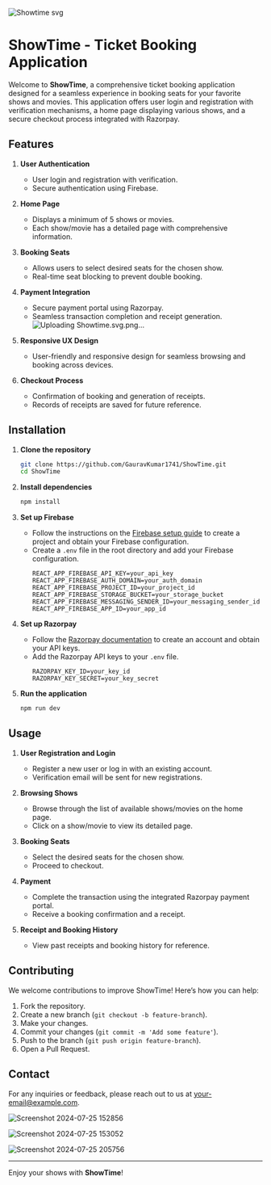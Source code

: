 
![Showtime svg](https://github.com/user-attachments/assets/f24327c6-a067-44ab-b29e-a779981ddded)

# ShowTime - Ticket Booking Application

Welcome to **ShowTime**, a comprehensive ticket booking application designed for a seamless experience in booking seats for your favorite shows and movies. This application offers user login and registration with verification mechanisms, a home page displaying various shows, and a secure checkout process integrated with Razorpay.

## Features

1. **User Authentication**
   - User login and registration with verification.
   - Secure authentication using Firebase.

2. **Home Page**
   - Displays a minimum of 5 shows or movies.
   - Each show/movie has a detailed page with comprehensive information.

3. **Booking Seats**
   - Allows users to select desired seats for the chosen show.
   - Real-time seat blocking to prevent double booking.

4. **Payment Integration**
   - Secure payment portal using Razorpay.
   - Seamless transaction completion and receipt generation.![Uploading Showtime.svg.png…]()


5. **Responsive UX Design**
   - User-friendly and responsive design for seamless browsing and booking across devices.

6. **Checkout Process**
   - Confirmation of booking and generation of receipts.
   - Records of receipts are saved for future reference.

## Installation

1. **Clone the repository**
   ```bash
   git clone https://github.com/GauravKumar1741/ShowTime.git
   cd ShowTime
   ```

2. **Install dependencies**
   ```bash
   npm install
   ```

3. **Set up Firebase**
   - Follow the instructions on the [Firebase setup guide](https://firebase.google.com/docs/web/setup?authuser=0&hl=en) to create a project and obtain your Firebase configuration.
   - Create a `.env` file in the root directory and add your Firebase configuration.
     ```env
     REACT_APP_FIREBASE_API_KEY=your_api_key
     REACT_APP_FIREBASE_AUTH_DOMAIN=your_auth_domain
     REACT_APP_FIREBASE_PROJECT_ID=your_project_id
     REACT_APP_FIREBASE_STORAGE_BUCKET=your_storage_bucket
     REACT_APP_FIREBASE_MESSAGING_SENDER_ID=your_messaging_sender_id
     REACT_APP_FIREBASE_APP_ID=your_app_id
     ```

4. **Set up Razorpay**
   - Follow the [Razorpay documentation](https://razorpay.com/docs/#home-payments) to create an account and obtain your API keys.
   - Add the Razorpay API keys to your `.env` file.
     ```env
     RAZORPAY_KEY_ID=your_key_id
     RAZORPAY_KEY_SECRET=your_key_secret
     ```

5. **Run the application**
   ```bash
   npm run dev
   ```

## Usage

1. **User Registration and Login**
   - Register a new user or log in with an existing account.
   - Verification email will be sent for new registrations.

2. **Browsing Shows**
   - Browse through the list of available shows/movies on the home page.
   - Click on a show/movie to view its detailed page.

3. **Booking Seats**
   - Select the desired seats for the chosen show.
   - Proceed to checkout.

4. **Payment**
   - Complete the transaction using the integrated Razorpay payment portal.
   - Receive a booking confirmation and a receipt.

5. **Receipt and Booking History**
   - View past receipts and booking history for reference.

## Contributing

We welcome contributions to improve ShowTime! Here’s how you can help:

1. Fork the repository.
2. Create a new branch (`git checkout -b feature-branch`).
3. Make your changes.
4. Commit your changes (`git commit -m 'Add some feature'`).
5. Push to the branch (`git push origin feature-branch`).
6. Open a Pull Request.

## Contact

For any inquiries or feedback, please reach out to us at [your-email@example.com](mailto:your-email@example.com).

![Screenshot 2024-07-25 152856](https://github.com/user-attachments/assets/99123fa6-8a5b-4ada-8108-f487066c61b3)

![Screenshot 2024-07-25 153052](https://github.com/user-attachments/assets/37348536-509c-4872-aa6b-c4a54a8e0d94)


![Screenshot 2024-07-25 205756](https://github.com/user-attachments/assets/c9f38f1f-a176-494a-bc3f-dad0e8db91eb)


---

Enjoy your shows with **ShowTime**!
